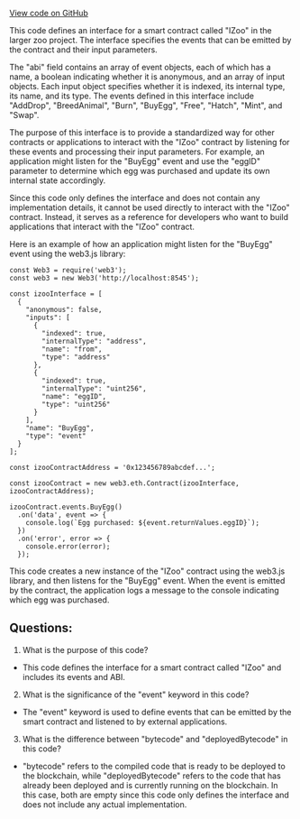 [View code on GitHub](zoo-labs/zoo/blob/master/contracts/artifacts/src/interfaces/IZoo.sol/IZoo.json)

This code defines an interface for a smart contract called "IZoo" in the larger zoo project. The interface specifies the events that can be emitted by the contract and their input parameters. 

The "abi" field contains an array of event objects, each of which has a name, a boolean indicating whether it is anonymous, and an array of input objects. Each input object specifies whether it is indexed, its internal type, its name, and its type. The events defined in this interface include "AddDrop", "BreedAnimal", "Burn", "BuyEgg", "Free", "Hatch", "Mint", and "Swap". 

The purpose of this interface is to provide a standardized way for other contracts or applications to interact with the "IZoo" contract by listening for these events and processing their input parameters. For example, an application might listen for the "BuyEgg" event and use the "eggID" parameter to determine which egg was purchased and update its own internal state accordingly. 

Since this code only defines the interface and does not contain any implementation details, it cannot be used directly to interact with the "IZoo" contract. Instead, it serves as a reference for developers who want to build applications that interact with the "IZoo" contract. 

Here is an example of how an application might listen for the "BuyEgg" event using the web3.js library:

```
const Web3 = require('web3');
const web3 = new Web3('http://localhost:8545');

const izooInterface = [
  {
    "anonymous": false,
    "inputs": [
      {
        "indexed": true,
        "internalType": "address",
        "name": "from",
        "type": "address"
      },
      {
        "indexed": true,
        "internalType": "uint256",
        "name": "eggID",
        "type": "uint256"
      }
    ],
    "name": "BuyEgg",
    "type": "event"
  }
];

const izooContractAddress = '0x123456789abcdef...';

const izooContract = new web3.eth.Contract(izooInterface, izooContractAddress);

izooContract.events.BuyEgg()
  .on('data', event => {
    console.log(`Egg purchased: ${event.returnValues.eggID}`);
  })
  .on('error', error => {
    console.error(error);
  });
```

This code creates a new instance of the "IZoo" contract using the web3.js library, and then listens for the "BuyEgg" event. When the event is emitted by the contract, the application logs a message to the console indicating which egg was purchased.
## Questions: 
 1. What is the purpose of this code?
- This code defines the interface for a smart contract called "IZoo" and includes its events and ABI.

2. What is the significance of the "event" keyword in this code?
- The "event" keyword is used to define events that can be emitted by the smart contract and listened to by external applications.

3. What is the difference between "bytecode" and "deployedBytecode" in this code?
- "bytecode" refers to the compiled code that is ready to be deployed to the blockchain, while "deployedBytecode" refers to the code that has already been deployed and is currently running on the blockchain. In this case, both are empty since this code only defines the interface and does not include any actual implementation.